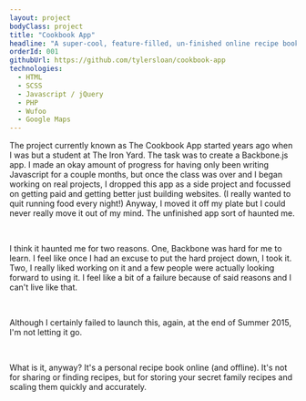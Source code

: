 ```yaml
---
layout: project
bodyClass: project
title: "Cookbook App"
headline: "A super-cool, feature-filled, un-finished online recipe book."
orderId: 001
githubUrl: https://github.com/tylersloan/cookbook-app
technologies:
  - HTML
  - SCSS
  - Javascript / jQuery
  - PHP
  - Wufoo
  - Google Maps
---
```


The project currently known as The Cookbook App started years ago when I was but a student at The Iron Yard. The task was to create a Backbone.js app. I made an okay amount of progress for having only been writing Javascript for a couple months, but once the class was over and I began working on real projects, I dropped this app as a side project and focussed on getting paid and getting better just building websites. (I really wanted to quit running food every night!) Anyway, I moved it off my plate but I could never really move it out of my mind. The unfinished app sort of haunted me.

<br />

I think it haunted me for two reasons. One, Backbone was hard for me to learn. I feel like once I had an excuse to put the hard project down, I took it. Two, I really liked working on it and a few people were actually looking forward to using it. I feel like a bit of a failure because of said reasons and I can't live like that.

<br />

Although I certainly failed to launch this, again, at the end of Summer 2015, I'm not letting it go.

<br />

What is it, anyway? It's a personal recipe book online (and offline). It's not for sharing or finding recipes, but for storing your secret family recipes and scaling them quickly and accurately.